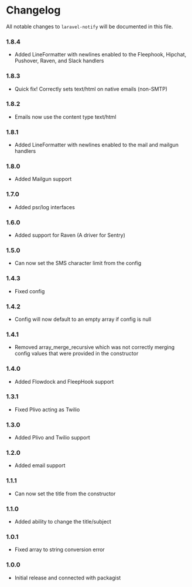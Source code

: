 # Changelog

All notable changes to `laravel-notify` will be documented in this file.

### 1.8.4
- Added LineFormatter with newlines enabled to the Fleephook, Hipchat, Pushover, Raven, and Slack handlers

### 1.8.3
- Quick fix! Correctly sets text/html on native emails (non-SMTP)

### 1.8.2
- Emails now use the content type text/html

### 1.8.1
- Added LineFormatter with newlines enabled to the mail and mailgun handlers

### 1.8.0
- Added Mailgun support

### 1.7.0
- Added psr/log interfaces

### 1.6.0
- Added support for Raven (A driver for Sentry)

### 1.5.0
- Can now set the SMS character limit from the config

### 1.4.3
- Fixed config

### 1.4.2
- Config will now default to an empty array if config is null

### 1.4.1
- Removed array_merge_recursive which was not correctly merging config values that were provided in the constructor

### 1.4.0
- Added Flowdock and FleepHook support

### 1.3.1
- Fixed Plivo acting as Twilio

### 1.3.0
- Added Plivo and Twilio support

### 1.2.0
- Added email support

### 1.1.1
- Can now set the title from the constructor

### 1.1.0
- Added ability to change the title/subject

### 1.0.1
- Fixed array to string conversion error

### 1.0.0
- Initial release and connected with packagist
